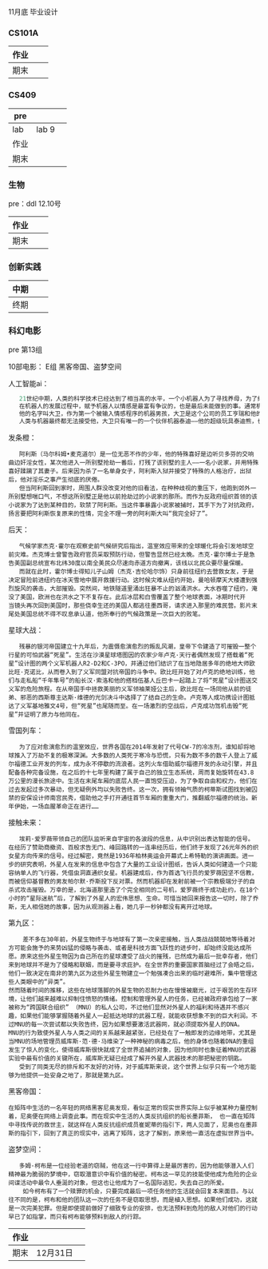 11月底        毕业设计

### CS101A

| 作业 |      |      |
| ---- | ---- | ---- |
| 期末 |      |      |

### CS409

| pre  |       |      |
| ---- | ----- | ---- |
| lab  | lab 9 |      |
| 作业 |       |      |
| 期末 |       |      |

### 生物

pre：ddl 12.10号

| 作业 |      |      |
| ---- | ---- | ---- |
| 期末 |      |      |

### 创新实践

| 中期 |      |      |
| ---- | ---- | ---- |
| 终期 |      |      |

### 科幻电影

pre 第13组

10部电影：  E组 黑客帝国、盗梦空间

人工智能ai：

```Go
   21世纪中期，人类的科学技术已经达到了相当高的水平，一个小机器人为了寻找养母，为了缩短机器人和人类差距而奋斗的故事。
   在机器人的发展过程中，赋予机器人以情感是最富有争议的，也是最后未能做到的事。通常机器人被视作为一个极其复杂的装置，人们认为他们不会具备感情。但是，有很多父母失去了自己的孩子，时代的需要就使这种可能性大大增加了。终于，Cybertronics Manufacturing制作公司着手解决了这个问题，制造出了第一个具有感情的机器人。
   他的名字叫大卫，作为第一个被输入情感程序的机器男孩，大卫是这个公司的员工亨瑞和他的妻子的一个试验品，他们夫妻俩收养了大卫。而他们自己的孩子却最终因病被冷冻起来，以期待有朝一日，有一种能治疗这种病的方法会出现。尽管大卫逐渐成了他们的孩子，拥有了所有的爱，成为了家庭的一员。但是，一系列意想不到的事件的发生，使得大卫的生活无法进行下去。
   人类与机器最终都无法接受他，大卫只有唯一的一个伙伴机器泰迪——他的超级玩具泰迪熊，也是他的保护者。大卫开始踏上了旅程，去寻找真正属于自己的地方。他发现在那个世界中，机器人和机器之间的差距是那么的巨大，又是那么的脆弱。他要找寻自我、探索人性，成为一个真正意义上的人。
```

发条橙：

       阿利斯（马尔科姆•麦克道尔）是一位无恶不作的少年，他的特殊喜好是边听贝多芬的交响曲边奸淫女性，某次他进入一所别墅抢劫一番后，打残了该别墅的主人——一名小说家，并用特殊喜好蹂躏了其妻子。后来因为杀了一名单身女子，阿利斯入狱并接受了特殊的人格治疗，出狱后，他对淫乐之事产生彻底的厌倦。 
       但当阿利斯回到家时，周围人群没改变对他的旧看法，在种种歧视的重压下，他跑到郊外一所别墅想喘口气，不想这所别墅正是他以前抢劫过的小说家的那所。而作为反政府组织首领的该小说家为了达到某种目的，软禁了阿利斯。当这件事暴露小说家被捕时，其手下为了对抗政府，扬言要把阿利斯恢复原来的性情，完全不理一旁的阿利斯大叫“我完全好了”。

后天：

```
   气候学家杰克·霍尔在观察史前气候研究后指出，温室效应带来的全球暖化将会引发地球空前灾难。杰克博士曾警告政府官员采取预防行动，但警告显然已经太晚。杰克·霍尔博士于是急告美国副总统宣布北纬30度以南全美民众尽速向赤道方向撤离，该线以北民众要尽量保暖。
   而就在此时，霍尔博士得知儿子山姆（杰克·吉伦哈尔饰）只身前往纽约去营救女友，于是决定冒险前进纽约在冰天雪地中展开救援行动。这时候灾难从纽约开始，曼哈顿摩天大楼遭到强烈旋风的袭击，大部摧毁。突然间，地铁隧道里涌出狂暴不止的汹涌洪水。大水吞噬了纽约，淹没了美国，欧洲也在洪水之下不复存在。此后冰层和白雪覆盖了整个地球表面，冰期时代开
当镜头再次回到美国时，那些侥幸生还的美国人都逃往墨西哥，请求进入那里的难民营。影片末尾处美国总统不得不叹息承认道，他所奉行的气候政策是一次巨大的败笔。
```

星球大战：

```
   残暴的银河帝国建立十九年后，为震慑愈演愈烈的叛乱风潮，皇帝下令建造了可摧毁一整个行星的可怕武器“死星”。生活在沙漠星球塔图因的农家少年卢克·天行者偶然发现了搭载着“死星”设计图的两个义军机器人R2-D2和C-3PO，并通过他们结识了在当地隐居多年的绝地大师欧比旺·克诺比，从而卷入到了义军同盟对抗帝国的斗争中。欧比旺开始了对卢克的绝地训练，他们与走私船“千年隼号”的船长汉·索洛和他的搭档伍基人丘巴卡一起踏上了将“死星”设计图送交义军的危险旅程。在从帝国手中拯救美丽的义军领袖莱娅公主后，欧比旺在一场同他从前的徒弟、邪恶的西斯尊主达斯·维德的光剑决斗中选择了了结自己的生命。卢克等人成功携设计图抵达了义军基地雅文4号，但“死星”也尾随而至。在一场激烈的空战后，卢克成功驾机击毁“死星”并证明了原力与他同在。
```

雪国列车：

```
   为了应对愈演愈烈的温室效应，世界各国在2014年发射了代号CW-7的冷冻剂，谁知却将地球推入了万劫不复的极寒深渊。大多数的人类死于寒冷与恐慌，只有为数不多的数千人登上了威尔福德工业开发的列车，成为永不停歇的流浪者。这列火车借助威尔福德开发的永动引擎，并且配备各种完备设施，在之后的十七年里构建了属于自己的独立生态系统，周而复始旋转在43.8万公里的漫长旅途中。生活在末尾车厢的底层人民一直饱受压迫，为了争取自由和权力，他们在过去发起过多次暴动，但无疑例外均以失败告终。这一次，拥有领袖气质的柯蒂斯试图找到被囚禁的安保设计师南宫民秀，借助他之手打开通往首节车厢的重重大门，推翻威尔福德的统治。新年伊始，一场血腥革命正在进行…… 
```

接触未来：

```
   埃莉·爱罗薇带领自己的团队监听来自宇宙的各波段的信息，从中识别出表达智能的信号。在经历了赞助商撤资、百般求告无门、峰回路转的一连串经历后，他们终于发现了26光年外的织女星方向传来的信号。经过解密，竟然是1936年柏林奥运会开幕式上希特勒的演讲画面。进一步的研究表明，外星人在发来的信息中包含了大量的工业设计图纸，告诉人类如何建造一个只能容纳单人的飞行器，凭借虫洞直通织女星。机器建成后，作为首选飞行员的爱罗薇因坚不信教，而被信仰基督教的男友帕尔默·乔斯投下反对票。然而机器却在发射前被一个宗教极端分子的自杀式攻击摧毁。万幸的是，北海道那里造了个完全相同的二号机，爱罗薇终于成功赴约，在18个小时的“星际迷航”后，了解到了外星人的宏伟思想、生命。可惜当她回来报告这一切时，除了乔斯，无人相信她的故事，因为从观测器上看，她几乎一秒钟都没有离开过地球。
```

第九区：

```
    差不多在30年前，外星生物终于与地球有了第一次亲密接触，当人类战战兢兢地等待着对方可能会施予的来势凶猛的侵略与袭击、或者是科技方面飞跃性的进步时，却始终没能达成所愿。原来这些外星生物因为自己所在的星球遭受了战火的摧残，已然成为最后一批幸存者，他们来到地球并不是为了侵略和联姻，而是要寻求庇护。在全世界的重要国家首脑经过了会晤之后，他们一致决定在南非的第九区为这些外星生物建立一个勉强凑合出来的临时避难所，集中管理这些人类眼中的“异类”。
然而随着时间的推移，这些在地球落脚的外星生物的忍耐力也在慢慢被磨光，过于艰苦的生存环境，让他们越来越难以抑制住愤怒的情绪。控制和管理外星人的任务，已经被政府承包给了一家被称为“跨国联合组织” （MNU）的私人公司，不过他们显然对外星人的福利和待遇并不感兴趣，如果他们能够掌握随着外星人一起抵达地球的武器工程，就能收获想象不到的巨大利润。不过MNU的每一次尝试都以失败告终，因为如果想要激活武器网，就必须提取外星人的DNA。
MNU的行为致使外星人与人类之间的关系越来越紧张，已经处在了一触即发的边缘地带，尤其是当MNU的场地管理员威库斯·范·德·马维染了一种神秘的病毒之后，他的身体也随着DNA的重组发生了惊人的变化，使得威库斯很快就成了全世界追捕的对象，因为他同时也象征着MNU的武器实验中最有价值的关键所在，威库斯无疑已经成了解开外星人武器技术的那把秘密的钥匙。
   受到了同类无尽的排斥和不友好的对待，对于威库斯来说，这个世界上似乎只有一个地方能够为他提供一处安身之地了，那就是第九区。
```

黑客帝国：

```
在矩阵中生活的一名年轻的网络黑客尼奥发现，看似正常的现实世界实际上似乎被某种力量控制着，尼奥便在网络上调查此事。而在现实中生活的人类反抗组织的船长墨菲斯， 也一直在矩阵中寻找传说的救世主，就这样在人类反抗组织成员崔妮蒂的指引下，两人见面了，尼奥也在墨菲斯的指引下，回到了真正的现实中，逃离了矩阵，这才了解到，原来他一直活在虚拟世界当中。
```

盗梦空间：

```
   多姆·柯布是一位经验老道的窃贼，他在这一行中算得上是最厉害的，因为他能够潜入人们精神最为脆弱的梦境中，窃取潜意识中有价值的秘密。柯布这一罕见的技能使他成为危险的企业间谍活动中最令人垂涎的对象，但这也让他成为了一名国际逃犯，失去自己的所爱。
    如今柯布有了一个赎罪的机会，只要完成最后一项任务他的生活就会回复本来面目。与以往不同的是，柯布和他的团队这一次的任务不是窃取思想，而是植入思想。如果他们成功，这就是一次完美犯罪。但是即使提前做好了细致专业的安排，也无法预料到危险的敌人对他们的行动早已了如指掌，而只有柯布能够预料到敌人的行踪。
```


| 作业 |          |      |
| ---- | -------- | ---- |
| 期末 | 12月31日 |      |
